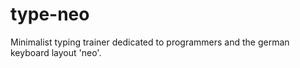 # type-neo
Minimalist typing trainer dedicated to programmers and the german keyboard layout 'neo'.
